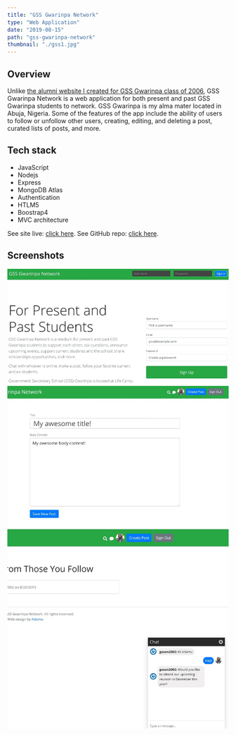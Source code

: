 ```yaml
---
title: "GSS Gwarinpa Network"
type: "Web Application"
date: "2019-08-15"
path: "gss-gwarinpa-network"
thumbnail: "./gss1.jpg"
---
```


## Overview

Unlike [the alumni website I created for GSS Gwarinpa class of 2006](https://gosan06.netlify.com/), GSS Gwarinpa Network is a web application for both present and past GSS Gwarinpa students to network. GSS Gwarinpa is my alma mater located in Abuja, Nigeria. Some of the features of the app include the ability of users to follow or unfollow other users, creating, editing, and deleting a post, curated lists of posts, and more. 

## Tech stack

- JavaScript
- Nodejs
- Express
- MongoDB Atlas
- Authentication
- HTLM5
- Boostrap4
- MVC architecture

See site live: [click here](http://www.gssgwarinpa.com).
See GitHub repo: [click here](https://github.com/dankore/social-app).

## Screenshots

![Screenshot 1](./gss4.jpg)
![Screenshot 2](./gss2.jpg)
![Screenshot 3](./gss3.jpg)
